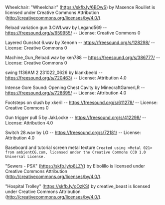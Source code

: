 
Wheelchair: "Wheelchair" (https://skfb.ly/6BOwS) by Maxence Rouillet is licensed under Creative Commons Attribution (http://creativecommons.org/licenses/by/4.0/).

Reload variation gun 3.OWI.wav by Legand569 -- https://freesound.org/s/659955/ -- License: Creative Commons 0

Layered Gunshot 6.wav by Xenonn -- https://freesound.org/s/128298/ -- License: Creative Commons 0

Machine_Gun_Reload.wav by ken788 -- https://freesound.org/s/386777/ -- License: Creative Commons 0

swing 1136AM 2 231022_0626 by klankbeeld -- https://freesound.org/s/720463/ -- License: Attribution 4.0

Intense Gore Sound: Opening Chest Cavity by MinecraftGamerLR -- https://freesound.org/s/728695/ -- License: Attribution 4.0

Footsteps on slush by xkeril -- https://freesound.org/s/611278/ -- License: Creative Commons 0

Gun trigger pull 5 by JakLocke -- https://freesound.org/s/412298/ -- License: Attribution 4.0

Switch 28.wav by LG -- https://freesound.org/s/72181/ -- License: Attribution 4.0

Baseboard and tutorial screen metal texture ```
Created using <Metal 021> from ambientCG.com,
licensed under the Creative Commons CC0 1.0 Universal License.
	```

"Sewers - PSX" (https://skfb.ly/p8LZY) by Elbolillo is licensed under Creative Commons Attribution (http://creativecommons.org/licenses/by/4.0/).

"Hospital Trolley" (https://skfb.ly/oOzKS) by creative_beast is licensed under Creative Commons Attribution (http://creativecommons.org/licenses/by/4.0/).